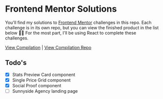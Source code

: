 # Frontend Mentor Solutions
You'll find my solutions to [Frontend Mentor](https://www.frontendmentor.io/) challenges in this repo. Each challenge is in its own repo, but you can view the finished product in the list below ✌🏻 For the most part, I'll be using React to complete these challenges.

[View Compilation](https://agitated-lewin-aa41a1.netlify.app/) | [View Compilation Repo](https://github.com/msunji/fe-mentor-compilation)

## Todo's
- [x] Stats Preview Card component
- [x] Single Price Grid component
- [x] Social Proof component
- [ ] Sunnyside Agency landing page
